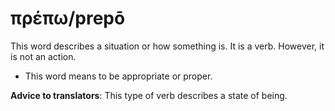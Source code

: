 # πρέπω/prepō
This word describes a situation or how something is. It is a verb. However, it is not an action.
* This word means to be appropriate or proper.

**Advice to translators**: This type of verb describes a state of being. 

